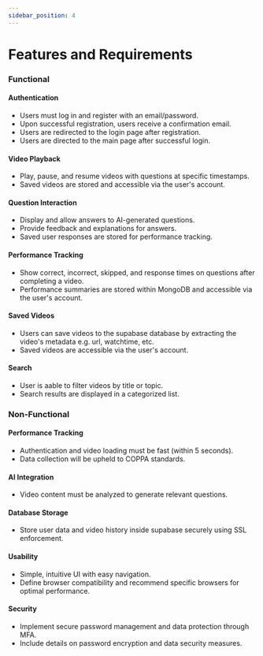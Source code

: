 ```yaml
---
sidebar_position: 4
---
```


# Features and Requirements

### Functional

#### Authentication
- Users must log in and register with an email/password.
- Upon successful registration, users receive a confirmation email.
- Users are redirected to the login page after registration.
- Users are directed to the main page after successful login.

#### Video Playback
- Play, pause, and resume videos with questions at specific timestamps.
- Saved videos are stored and accessible via the user's account.

#### Question Interaction
- Display and allow answers to AI-generated questions.
- Provide feedback and explanations for answers.
- Saved user responses are stored for performance tracking.

#### Performance Tracking
- Show correct, incorrect, skipped, and response times on questions after completing a video.
- Performance summaries are stored within MongoDB and accessible via the user's account.
#### Saved Videos
- Users can save videos to the supabase database by extracting the video's metadata e.g. url, watchtime, etc.
- Saved videos are accessible via the user's account.
#### Search
- User is aable to filter videos by title or topic.
- Search results are displayed in a categorized list.

### Non-Functional

#### Performance Tracking
- Authentication and video loading must be fast (within 5 seconds).
- Data collection will be upheld to COPPA standards.
#### AI Integration
- Video content must be analyzed to generate relevant questions.

#### Database Storage
- Store user data and video history inside supabase securely using SSL enforcement.

#### Usability
- Simple, intuitive UI with easy navigation.
- Define browser compatibility and recommend specific browsers for optimal performance.

#### Security
- Implement secure password management and data protection through MFA.
- Include details on password encryption and data security measures.